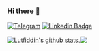 ### Hi there 👋

[![Telegram](https://img.shields.io/badge/-Telegram-2CA5E0?style=flat-square&logo=telegram&logoColor=white)](https://t.me/shams1dinov)
[![Linkedin Badge](https://img.shields.io/badge/-LinkedIn-blue?style=flat-square&logo=Linkedin&logoColor=white&link=https://www.linkedin.com/in/yako-ism/)](https://www.linkedin.com/in/lutfiddin-shamsidinov-1ab457205)


<a href="https://github.com/lutfiddindevs/github-readme-stats">
  <img align="center" src="https://github-readme-stats.vercel.app/api?username=lutfiddindevs&include_all_commits=true&line_height=20&show_icons=true&theme=cobalt" alt="Lutfiddin's github stats" />
</a>

<a href="https://github.com/lutfiddindevs/github-readme-stats">
  <img align="center" src="https://github-readme-stats.vercel.app/api/top-langs/?username=lutfiddindevs&layout=compact&theme=cobalt" />
</a>

<!--
**lutfiddindevs/lutfiddindevs** is a ✨ _special_ ✨ repository because its `README.md` (this file) appears on your GitHub profile.

Here are some ideas to get you started:

- 🔭 I’m currently working on ...
- 🌱 I’m currently learning ...
- 👯 I’m looking to collaborate on ...
- 🤔 I’m looking for help with ...
- 💬 Ask me about ...
- 📫 How to reach me: ...
- 😄 Pronouns: ...
- ⚡ Fun fact: ...
-->
